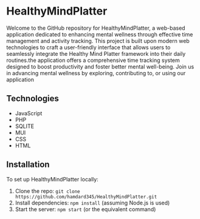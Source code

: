 # HealthyMindPlatter
Welcome to the GitHub repository for HealthyMindPlatter, a web-based application dedicated to enhancing mental wellness through effective time management and activity tracking. This project is built upon modern web technologies to craft a user-friendly interface that allows users to seamlessly integrate the Healthy Mind Platter framework into their daily routines.the application offers a comprehensive time tracking system designed to boost productivity and foster better mental well-being. Join us in advancing mental wellness by exploring, contributing to, or using our application
## Technologies
- JavaScript
- PHP
- SQLITE
- MUI
- CSS
- HTML

## Installation
To set up HealthyMindPlatter locally:
1. Clone the repo: `git clone https://github.com/hamdard345/HealthyMindPlatter.git`
2. Install dependencies: `npm install` (assuming Node.js is used)
3. Start the server: `npm start` (or the equivalent command)
